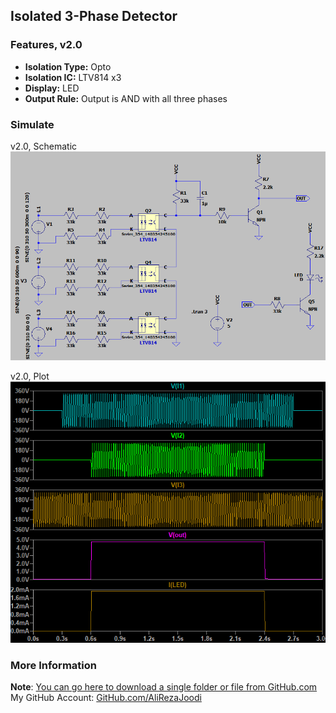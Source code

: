 ## Isolated 3-Phase Detector

### Features, v2.0
- **Isolation Type:** Opto
- **Isolation IC:** LTV814 x3
- **Display:** LED
- **Output Rule:** Output is AND with all three phases

### Simulate
v2.0, Schematic  
![](Simulate/v2.0_Schematic.png)

v2.0, Plot  
![](Simulate/v2.0_Plot.png)

### More Information
**Note**: [You can go here to download a single folder or file from GitHub.com](https://minhaskamal.github.io/DownGit/#/home)  
My GitHub Account: [GitHub.com/AliRezaJoodi](https://github.com/AliRezaJoodi)  
